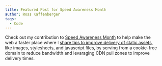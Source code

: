 ```yaml
---
title: Featured Post for Speed Awareness Month
author: Ross Kaffenberger
tags:
  - Code
---
```


Check out my contribution to [Speed Awareness Month](http://www.speedawarenessmonth.com/) to help make the web a faster place where I [share tips to improve delivery of static assets](http://www.speedawarenessmonth.com/speeding-up-asset-delivery-from-your-rails-app/), like images, stylesheets, and javascript files, by serving from a cookie-free domain to reduce bandwidth and levaraging CDN pull zones to improve delivery times.
